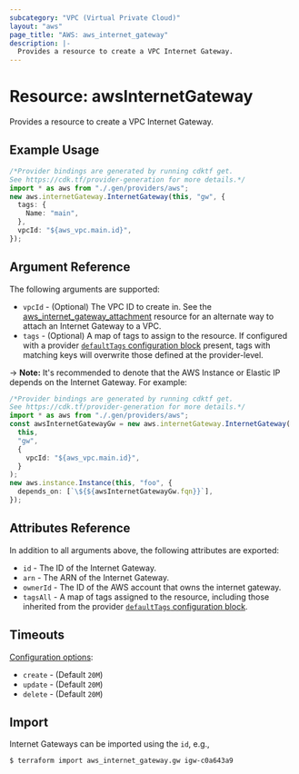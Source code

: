 ```yaml
---
subcategory: "VPC (Virtual Private Cloud)"
layout: "aws"
page_title: "AWS: aws_internet_gateway"
description: |-
  Provides a resource to create a VPC Internet Gateway.
---
```


# Resource: awsInternetGateway

Provides a resource to create a VPC Internet Gateway.

## Example Usage

```typescript
/*Provider bindings are generated by running cdktf get.
See https://cdk.tf/provider-generation for more details.*/
import * as aws from "./.gen/providers/aws";
new aws.internetGateway.InternetGateway(this, "gw", {
  tags: {
    Name: "main",
  },
  vpcId: "${aws_vpc.main.id}",
});

```

## Argument Reference

The following arguments are supported:

* `vpcId` - (Optional) The VPC ID to create in.  See the [aws\_internet\_gateway\_attachment](internet_gateway_attachment.html) resource for an alternate way to attach an Internet Gateway to a VPC.
* `tags` - (Optional) A map of tags to assign to the resource. If configured with a provider [`defaultTags` configuration block](https://registry.terraform.io/providers/hashicorp/aws/latest/docs#default_tags-configuration-block) present, tags with matching keys will overwrite those defined at the provider-level.

\-> **Note:** It's recommended to denote that the AWS Instance or Elastic IP depends on the Internet Gateway. For example:

```typescript
/*Provider bindings are generated by running cdktf get.
See https://cdk.tf/provider-generation for more details.*/
import * as aws from "./.gen/providers/aws";
const awsInternetGatewayGw = new aws.internetGateway.InternetGateway(
  this,
  "gw",
  {
    vpcId: "${aws_vpc.main.id}",
  }
);
new aws.instance.Instance(this, "foo", {
  depends_on: [`\${${awsInternetGatewayGw.fqn}}`],
});

```

## Attributes Reference

In addition to all arguments above, the following attributes are exported:

* `id` - The ID of the Internet Gateway.
* `arn` - The ARN of the Internet Gateway.
* `ownerId` - The ID of the AWS account that owns the internet gateway.
* `tagsAll` - A map of tags assigned to the resource, including those inherited from the provider [`defaultTags` configuration block](https://registry.terraform.io/providers/hashicorp/aws/latest/docs#default_tags-configuration-block).

## Timeouts

[Configuration options](https://developer.hashicorp.com/terraform/language/resources/syntax#operation-timeouts):

* `create` - (Default `20M`)
* `update` - (Default `20M`)
* `delete` - (Default `20M`)

## Import

Internet Gateways can be imported using the `id`, e.g.,

```console
$ terraform import aws_internet_gateway.gw igw-c0a643a9
```
